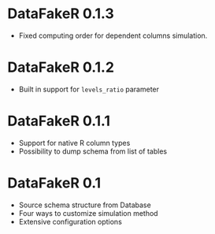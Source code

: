 # DataFakeR 0.1.3

- Fixed computing order for dependent columns simulation.

# DataFakeR 0.1.2

- Built in support for `levels_ratio` parameter

# DataFakeR 0.1.1

- Support for native R column types
- Possibility to dump schema from list of tables

# DataFakeR 0.1

- Source schema structure from Database
- Four ways to customize simulation method
- Extensive configuration options
